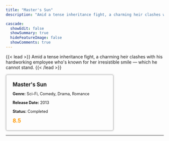 ```yaml
---
title: "Master's Sun"
description: "Amid a tense inheritance fight, a charming heir clashes with his hardworking employee who's known for her irresistible smile — which he cannot stand."

cascade:
  showEdit: false
  showSummary: true
  hideFeatureImage: false
  showComments: true
---
```


{{< lead >}}
Amid a tense inheritance fight, a charming heir clashes with his hardworking employee who's known for her irresistible smile — which he cannot stand.
{{< /lead >}}

<style>

/* CSS for the movie information box */
        .movie-box {
            width: 300px;
            padding: 20px;
            border: 2px solid #ccc; /* Border added */
            border-radius: 5px;
            box-shadow: 0 0 5px rgba(0, 0, 0, 0.2);
        }

        /* CSS for movie title */
        .movie-title {
            font-size: 1.2em;
            font-weight: bold;
            margin-bottom: 10px;
        }

        /* CSS for movie details */
        .movie-details {
            font-size: 0.9em;
            margin-bottom: 10px;
        }

        /* CSS for movie rating */
        .movie-rating {
            font-size: 1.2em;
            font-weight: bold;
            color: #ff9900; /* IMDb's rating color */
        }
</style>

 <div class="movie-box">
        <div class="movie-title">Master's Sun</div>
        <div class="movie-details">
            <p><strong>Genre:</strong> Sci-Fi, Comedy, Drama, Romance</p>
            <p><strong>Release Date:</strong> 2013</p>
            <p><strong>Status:</strong> Completed</p>
        </div>
        <div class="movie-rating">8.5</div>
    </div>

---
